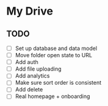 # My Drive

## TODO

- [ ] Set up database and data model
- [ ] Move folder open state to URL
- [ ] Add auth
- [ ] Add file uploading
- [ ] Add analytics
- [ ] Make sure sort order is consistent
- [ ] Add delete
- [ ] Real homepage + onboarding
